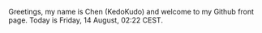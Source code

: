 Greetings, my name is Chen (KedoKudo) and welcome to my Github front page.  Today is Friday, 14 August, 02:22 CEST.